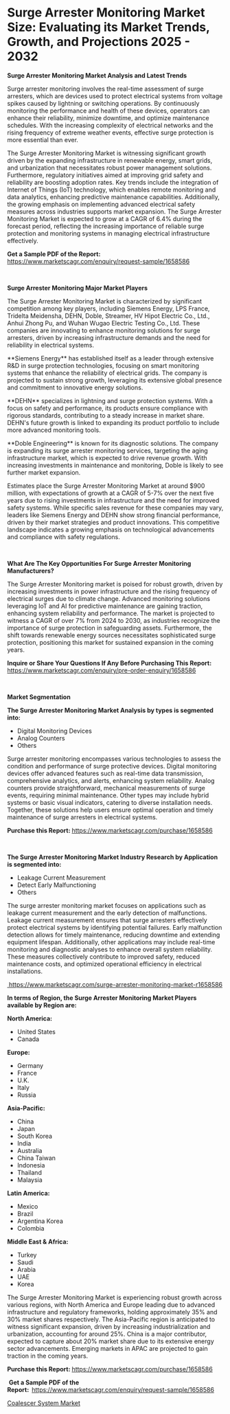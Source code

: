 <p><h1>Surge Arrester Monitoring Market Size: Evaluating its Market Trends, Growth, and Projections 2025 - 2032</h1></p><p><strong>Surge Arrester Monitoring Market Analysis and Latest Trends</strong></p>
<p><p>Surge arrester monitoring involves the real-time assessment of surge arresters, which are devices used to protect electrical systems from voltage spikes caused by lightning or switching operations. By continuously monitoring the performance and health of these devices, operators can enhance their reliability, minimize downtime, and optimize maintenance schedules. With the increasing complexity of electrical networks and the rising frequency of extreme weather events, effective surge protection is more essential than ever.</p><p>The Surge Arrester Monitoring Market is witnessing significant growth driven by the expanding infrastructure in renewable energy, smart grids, and urbanization that necessitates robust power management solutions. Furthermore, regulatory initiatives aimed at improving grid safety and reliability are boosting adoption rates. Key trends include the integration of Internet of Things (IoT) technology, which enables remote monitoring and data analytics, enhancing predictive maintenance capabilities. Additionally, the growing emphasis on implementing advanced electrical safety measures across industries supports market expansion. The Surge Arrester Monitoring Market is expected to grow at a CAGR of 6.4% during the forecast period, reflecting the increasing importance of reliable surge protection and monitoring systems in managing electrical infrastructure effectively.</p></p>
<p><strong>Get a Sample PDF of the Report:&nbsp;</strong> <a href="https://www.marketscagr.com/enquiry/request-sample/1658586?utm_campaign=2008&utm_medium=2&utm_source=Github&utm_content=ia&utm_term=17022025&utm_id=surge-arrester-monitoring">https://www.marketscagr.com/enquiry/request-sample/1658586</a></p>
<p>&nbsp;</p>
<p><strong>Surge Arrester Monitoring Major Market Players</strong></p>
<p><p>The Surge Arrester Monitoring Market is characterized by significant competition among key players, including Siemens Energy, LPS France, Tridelta Meidensha, DEHN, Doble, Streamer, HV Hipot Electric Co., Ltd., Anhui Zhong Pu, and Wuhan Wugao Electric Testing Co., Ltd. These companies are innovating to enhance monitoring solutions for surge arresters, driven by increasing infrastructure demands and the need for reliability in electrical systems.</p><p>**Siemens Energy** has established itself as a leader through extensive R&D in surge protection technologies, focusing on smart monitoring systems that enhance the reliability of electrical grids. The company is projected to sustain strong growth, leveraging its extensive global presence and commitment to innovative energy solutions.</p><p>**DEHN** specializes in lightning and surge protection systems. With a focus on safety and performance, its products ensure compliance with rigorous standards, contributing to a steady increase in market share. DEHN's future growth is linked to expanding its product portfolio to include more advanced monitoring tools.</p><p>**Doble Engineering** is known for its diagnostic solutions. The company is expanding its surge arrester monitoring services, targeting the aging infrastructure market, which is expected to drive revenue growth. With increasing investments in maintenance and monitoring, Doble is likely to see further market expansion.</p><p>Estimates place the Surge Arrester Monitoring Market at around $900 million, with expectations of growth at a CAGR of 5-7% over the next five years due to rising investments in infrastructure and the need for improved safety systems. While specific sales revenue for these companies may vary, leaders like Siemens Energy and DEHN show strong financial performance, driven by their market strategies and product innovations. This competitive landscape indicates a growing emphasis on technological advancements and compliance with safety regulations.</p></p>
<p>&nbsp;</p>
<p><strong>What Are The Key Opportunities For Surge Arrester Monitoring Manufacturers?</strong></p>
<p><p>The Surge Arrester Monitoring market is poised for robust growth, driven by increasing investments in power infrastructure and the rising frequency of electrical surges due to climate change. Advanced monitoring solutions leveraging IoT and AI for predictive maintenance are gaining traction, enhancing system reliability and performance. The market is projected to witness a CAGR of over 7% from 2024 to 2030, as industries recognize the importance of surge protection in safeguarding assets. Furthermore, the shift towards renewable energy sources necessitates sophisticated surge protection, positioning this market for sustained expansion in the coming years.</p></p>
<p><strong>Inquire or Share Your Questions If Any Before Purchasing This Report:</strong> <a href="https://www.marketscagr.com/enquiry/pre-order-enquiry/1658586?utm_campaign=2008&utm_medium=2&utm_source=Github&utm_content=ia&utm_term=17022025&utm_id=surge-arrester-monitoring">https://www.marketscagr.com/enquiry/pre-order-enquiry/1658586</a></p>
<p>&nbsp;</p>
<p><strong>Market Segmentation</strong></p>
<p><strong>The Surge Arrester Monitoring Market Analysis by types is segmented into:</strong></p>
<p><ul><li>Digital Monitoring Devices</li><li>Analog Counters</li><li>Others</li></ul></p>
<p><p>Surge arrester monitoring encompasses various technologies to assess the condition and performance of surge protective devices. Digital monitoring devices offer advanced features such as real-time data transmission, comprehensive analytics, and alerts, enhancing system reliability. Analog counters provide straightforward, mechanical measurements of surge events, requiring minimal maintenance. Other types may include hybrid systems or basic visual indicators, catering to diverse installation needs. Together, these solutions help users ensure optimal operation and timely maintenance of surge arresters in electrical systems.</p></p>
<p><strong>Purchase this Report:&nbsp;</strong><a href="https://www.marketscagr.com/purchase/1658586?utm_campaign=2008&utm_medium=2&utm_source=Github&utm_content=ia&utm_term=17022025&utm_id=surge-arrester-monitoring">https://www.marketscagr.com/purchase/1658586</a></p>
<p>&nbsp;</p>
<p><strong>The Surge Arrester Monitoring Market Industry Research by Application is segmented into:</strong></p>
<p><ul><li>Leakage Current Measurement</li><li>Detect Early Malfunctioning</li><li>Others</li></ul></p>
<p><p>The surge arrester monitoring market focuses on applications such as leakage current measurement and the early detection of malfunctions. Leakage current measurement ensures that surge arresters effectively protect electrical systems by identifying potential failures. Early malfunction detection allows for timely maintenance, reducing downtime and extending equipment lifespan. Additionally, other applications may include real-time monitoring and diagnostic analyses to enhance overall system reliability. These measures collectively contribute to improved safety, reduced maintenance costs, and optimized operational efficiency in electrical installations.</p></p>
<p><a href="https://www.marketscagr.com/surge-arrester-monitoring-market-r1658586?utm_campaign=2008&utm_medium=2&utm_source=Github&utm_content=ia&utm_term=17022025&utm_id=surge-arrester-monitoring">&nbsp;https://www.marketscagr.com/surge-arrester-monitoring-market-r1658586</a></p>
<p><strong>In terms of Region, the Surge Arrester Monitoring Market Players available by Region are:</strong></p>
<p>
    <p> <strong> North America: </strong>
        <ul>
            <li>United States</li>
            <li>Canada</li>
        </ul>
        </p> 
    <p> <strong> Europe: </strong>
        <ul>
            <li>Germany</li>
            <li>France</li>
            <li>U.K.</li>
            <li>Italy</li>
            <li>Russia</li>
        </ul>
        </p> 
    <p> <strong> Asia-Pacific: </strong>
        <ul>
            <li>China</li>
            <li>Japan</li>
            <li>South Korea</li>
            <li>India</li>
            <li>Australia</li>
            <li>China Taiwan</li>
            <li>Indonesia</li>
            <li>Thailand</li>
            <li>Malaysia</li>
        </ul>
        </p> 
    <p> <strong> Latin America: </strong>
        <ul>
            <li>Mexico</li>
            <li>Brazil</li>
            <li>Argentina Korea</li>
            <li>Colombia</li>
        </ul>
        </p> 
    <p> <strong> Middle East & Africa: </strong>
        <ul>
            <li>Turkey</li>
            <li>Saudi</li>
            <li>Arabia</li>
            <li>UAE</li>
            <li>Korea</li>
        </ul>
    </p>
    </p>
<p><p>The Surge Arrester Monitoring Market is experiencing robust growth across various regions, with North America and Europe leading due to advanced infrastructure and regulatory frameworks, holding approximately 35% and 30% market shares respectively. The Asia-Pacific region is anticipated to witness significant expansion, driven by increasing industrialization and urbanization, accounting for around 25%. China is a major contributor, expected to capture about 20% market share due to its extensive energy sector advancements. Emerging markets in APAC are projected to gain traction in the coming years.</p></p>
<p><strong>Purchase this Report: </strong><a href="https://www.marketscagr.com/purchase/1658586?utm_campaign=2008&utm_medium=2&utm_source=Github&utm_content=ia&utm_term=17022025&utm_id=surge-arrester-monitoring">https://www.marketscagr.com/purchase/1658586</a></p>
<p>&nbsp;<strong>Get a Sample PDF of the Report:&nbsp;&nbsp;</strong><a href="https://www.marketscagr.com/enquiry/request-sample/1658586?utm_campaign=2008&utm_medium=2&utm_source=Github&utm_content=ia&utm_term=17022025&utm_id=surge-arrester-monitoring">https://www.marketscagr.com/enquiry/request-sample/1658586</a></p>
<p><strong></strong></p>
<p><p><a href="https://github.com/wileonie19657/Market-Research-Report-List-1/blob/main/coalescer-system-market.md?utm_campaign=2008&utm_medium=2&utm_source=Github&utm_content=ia&utm_term=17022025&utm_id=surge-arrester-monitoring">Coalescer System Market</a></p></p>